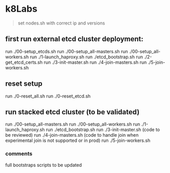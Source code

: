 # k8Labs
> set nodes.sh with correct ip and versions
## first run external etcd cluster deployment:
run ./00-setup_etcds.sh
run ./00-setup_all-masters.sh
run ./00-setup_all-workers.sh
run ./1-launch_haproxy.sh
run ./etcd_bootstrap.sh
run ./2-get_etcd_certs.sh
run ./3-init-master.sh
run ./4-join-masters.sh
run ./5-join-workers.sh

## reset setup

run ./0-reset_all.sh
run ./0-reset_etcd.sh

## run stacked etcd cluster (to be validated)

run ./00-setup_all-masters.sh
run ./00-setup_all-workers.sh
run ./1-launch_haproxy.sh
run ./etcd_bootstrap.sh
run ./3-init-master.sh  (code to be reviewed)
run ./4-join-masters.sh (code to handle join when experimental join is not supported or in prod)
run ./5-join-workers.sh

### comments

full bootstraps scripts to be updated
